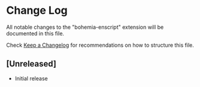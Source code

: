 # Change Log

All notable changes to the "bohemia-enscript" extension will be documented in this file.

Check [Keep a Changelog](http://keepachangelog.com/) for recommendations on how to structure this file.

## [Unreleased]

- Initial release